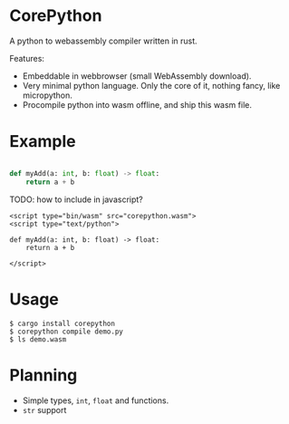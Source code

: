
# CorePython

A python to webassembly compiler written in rust.

Features:

- Embeddable in webbrowser (small WebAssembly download).
- Very minimal python language. Only the core of it, nothing fancy, like micropython.
- Procompile python into wasm offline, and ship this wasm file.

# Example

```python

def myAdd(a: int, b: float) -> float:
    return a + b

```

TODO: how to include in javascript?

```
<script type="bin/wasm" src="corepython.wasm">
<script type="text/python">

def myAdd(a: int, b: float) -> float:
    return a + b

</script>
```

# Usage

    $ cargo install corepython
    $ corepython compile demo.py
    $ ls demo.wasm


# Planning

- Simple types, `int`, `float` and functions.
- `str` support
